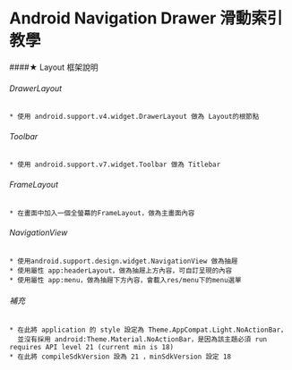 Android Navigation Drawer 滑動索引教學
=========================================
####★ Layout 框架說明
###### DrawerLayout 
    * 使用 android.support.v4.widget.DrawerLayout 做為 Layout的根節點
###### Toolbar
    * 使用 android.support.v7.widget.Toolbar 做為 Titlebar
###### FrameLayout
    * 在畫面中加入一個全螢幕的FrameLayout，做為主畫面內容
###### NavigationView
    * 使用android.support.design.widget.NavigationView 做為抽屜
    * 使用屬性 app:headerLayout，做為抽屜上方內容，可自訂呈現的內容
    * 使用屬性 app:menu，做為抽屜下方內容，會載入res/menu下的menu選單
###### 補充
    * 在此將 application 的 style 設定為 Theme.AppCompat.Light.NoActionBar，
      並沒有採用 android:Theme.Material.NoActionBar，是因為該主題必須 run requires API level 21 (current min is 18)
    * 在此將 compileSdkVersion 設為 21 ，minSdkVersion 設定 18
